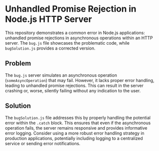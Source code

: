# Unhandled Promise Rejection in Node.js HTTP Server

This repository demonstrates a common error in Node.js applications: unhandled promise rejections in asynchronous operations within an HTTP server.  The `bug.js` file showcases the problematic code, while `bugSolution.js` provides a corrected version.

## Problem

The `bug.js` server simulates an asynchronous operation (`someAsyncOperation`) that may fail.  However, it lacks proper error handling, leading to unhandled promise rejections.  This can result in the server crashing or, worse, silently failing without any indication to the user.

## Solution

The `bugSolution.js` file addresses this by properly handling the potential error within the `.catch` block. This ensures that even if the asynchronous operation fails, the server remains responsive and provides informative error logging.  Consider using a more robust error handling strategy in production applications, potentially including logging to a centralized service or sending error notifications.